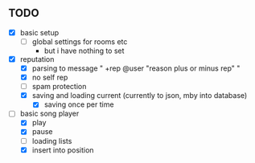 ## TODO

- [x] basic setup
  - [ ] global settings for rooms etc
    - but i have nothing to set
- [x] reputation
  - [x] parsing to message " +rep @user "reason plus or minus rep" "
  - [x] no self rep
  - [ ] spam protection
  - [x] saving and loading current (currently to json, mby into database)
    - [x] saving once per time
- [ ] basic song player
  - [x] play
  - [x] pause
  - [ ] loading lists
  - [x] insert into position
